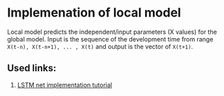 # Implemenation of local model 

Local model predicts the independent/input parameters (X values) for the global model. Input is the sequence of the development time from range `X(t-n), X(t-n+1), ... , X(t)` and output is the vector of `X(t+1)`.

## Used links:
1. [LSTM net implementation tutorial](https://pytorch.org/tutorials/beginner/nlp/sequence_models_tutorial.html)